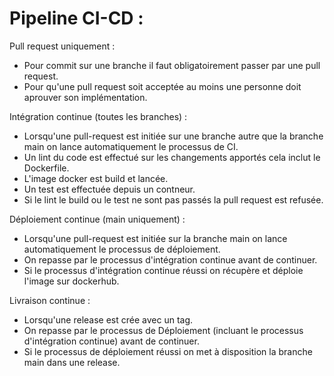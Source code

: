 # Pipeline CI-CD :

Pull request uniquement :
- Pour commit sur une branche il faut obligatoirement passer par une pull request.
- Pour qu'une pull request soit acceptée au moins une personne doit aprouver son implémentation.

Intégration continue (toutes les branches) :
- Lorsqu'une pull-request est initiée sur une branche autre que la branche main on lance automatiquement le processus de CI.
- Un lint du code est effectué sur les changements apportés cela inclut le Dockerfile.
- L'image docker est build et lancée.
- Un test est effectuée depuis un contneur.
- Si le lint le build ou le test ne sont pas passés la pull request est refusée.

Déploiement continue (main uniquement) :
- Lorsqu'une pull-request est initiée sur la branche main on lance automatiquement le processus de déploiement.
- On repasse par le processus d'intégration continue avant de continuer.
- Si le processus d'intégration continue réussi on récupère et déploie l'image sur dockerhub.

Livraison continue :
- Lorsqu'une release est crée avec un tag.
- On repasse par le processus de Déploiement (incluant le processus d'intégration continue) avant de continuer.
- Si le processus de déploiement réussi on met à disposition la branche main dans une release.

